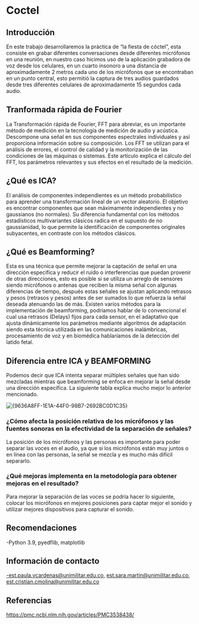 # Coctel
 ## Introducción
En este trabajo desarrollaremos la práctica de “la fiesta de cóctel”, esta consiste en grabar diferentes conversaciones desde diferentes micrófonos en una reunión, en nuestro caso hicimos uso de la aplicación grabadora de voz desde los celulares, en un cuarto insonoro a una distancia de aproximadamente 2 metros cada uno de los micrófonos que se encontraban en un punto central, esto permitió la captura de tres audios guardados desde tres diferentes celulares de aproximadamente 15 segundos cada audio. 
## Tranformada rápida de Fourier
La Transformación rápida de Fourier, FFT para abreviar, es un importante método de medición en la tecnología de medición de audio y acústica. Descompone una señal en sus componentes espectrales individuales y así proporciona información sobre su composición. Los FFT se utilizan para el análisis de errores, el control de calidad y la monitorización de las condiciones de las máquinas o sistemas. Este artículo explica el cálculo del FFT, los parámetros relevantes y sus efectos en el resultado de la medición.
## ¿Qué es ICA?
El análisis de componentes independientes es un método probabilístico para aprender una transformación lineal de un vector aleatorio. El objetivo es encontrar componentes que sean máximamente independientes y no gaussianos (no normales). Su diferencia fundamental con los métodos estadísticos multivariantes clásicos radica en el supuesto de no gaussianidad, lo que permite la identificación de componentes originales subyacentes, en contraste con los métodos clásicos.
## ¿Qué es Beamforming?
Esta es una técnica que permite mejorar la captación de señal en una dirección específica y reducir el ruido o interferencias que puedan provenir de otras direcciones, esto es posible si se utiliza un arreglo de sensores siendo micrófonos o antenas que reciben la misma señal con algunas diferencias de tiempo, después estas señales se ajustan aplicando retrasos y pesos (retrasos y pesos) antes de ser sumados lo que refuerza la señal deseada atenuando las de más. Existen varios métodos para la implementación de beamforming, podríamos hablar de lo convencional el cual usa retrasos (Delays) fijos para cada sensor, en el adaptativo que ajusta dinámicamente los parámetros mediante algoritmos de adaptación siendo esta técnica utilizada en las comunicaciones inalámbricas, procesamiento de voz y en biomédica hablaríamos de la detección del latido fetal.
## Diferencia entre ICA y BEAMFORMING
Podemos decir que ICA intenta separar múltiples señales que han sido mezcladas mientras que beamforming se enfoca en mejorar la señal desde una dirección específica. La siguiente tabla explica mucho mejor lo anterior mencionado.



 ![{9636A8FF-1E1A-44F0-98B7-2692BC0D1C35}](https://github.com/user-attachments/assets/74c10c3d-5310-40d1-80ec-72967d3cf53d)
### ¿Cómo afecta la posición relativa de los micrófonos y las fuentes sonoras en la efectividad de la separación de señales?
La posición de los micrófonos y las personas es importante para poder separar las voces en el audio, ya que si los micrófonos están muy juntos o en línea con las personas, la señal se mezcla y es mucho más difícil separarlo.
### ¿Qué mejoras implementa en la metodología para obtener mejoras en el resultado?
Para mejorar la separación de las voces se podría hacer lo siguiente, colocar los micrófonos en mejores posiciones para captar mejor el sonido y utilizar mejores dispositivos para capturar el sonido.

## Recomendaciones
-Python 3.9, pyedflib, matplotlib

## Información de contacto
-est.paula.vcardenas@unimilitar.edu.co, est.sara.martin@unimilitar.edu.co, est.cristian.cmolina@unimilitar.edu.co

## Referencias 
https://pmc.ncbi.nlm.nih.gov/articles/PMC3538438/


